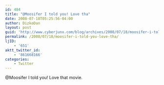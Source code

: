 ```yaml
---
id: 484
title: "@Moosifer I told you! Love tha"
date: 2008-07-18T05:25:56-04:00
author: DizkoDan
layout: post
guid: 'http://www.cyberjunx.com/blog/archives/2008/07/18/moosifer-i-told-you-love-tha/'
permalink: /2008/07/18/moosifer-i-told-you-love-tha/
ljID:
    - '651'
aktt_twitter_id:
    - '861668166'
categories:
    - Twitter
---
```


@Moosifer I told you! Love that movie.